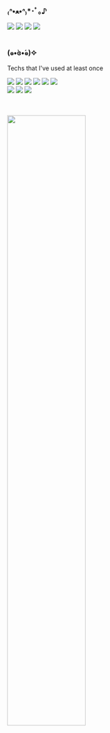 ### ₍ᐢ•ﻌ•ᐢ₎*･ﾟ｡♪

<!--Badge-->
<a href="https://youjuice.github.io/" target="_blank"><img src="https://img.shields.io/badge/Github_Blog-EA4AAA?style=flat&logo=GithubSponsors&logoColor=white"/></a>
<a href="mailto:yooju000326@gmail.com" target="_blank"><img src="https://img.shields.io/badge/Gmail-EA4335?style=flat&logo=Gmail&logoColor=white"/></a>
<a href="http://www.instagram.com/foenrwn" target="_blank"><img src="https://img.shields.io/badge/Instagram-E4405F?style=flat&logo=Instagram&logoColor=white"/></a>
<a href="https://blog.naver.com/dbwn_fav" target="_blank"><img src="https://img.shields.io/badge/Blog-03C75A?style=flat&logo=Naver&logoColor=white"/></a>
<br></br>

<!--Tech-->
### (๑•̀ɞ•́๑)✧ 
<p>Techs that I've used at least once</p>
<p>
<img src="https://img.shields.io/badge/Python-3766AB?style=flat&logo=Python&logoColor=white"/></a>
<img src="https://img.shields.io/badge/C++-00599C?style=flat&logo=C%2B%2B&logoColor=white"/></a>
<img src="https://img.shields.io/badge/C-A8B9CC?style=flat&logo=C&logoColor=white"/></a>
<img src="https://img.shields.io/badge/HTML5-1572B6?style=flat&logo=HTML5&logoColor=white"/></a>
<img src="https://img.shields.io/badge/CSS3-1572B6?style=flat&logo=css3&logoColor=white"/></a>
<img src="https://img.shields.io/badge/R-276DC3?style=flat&logo=R&logoColor=white"/></a></br>
<img src="https://img.shields.io/badge/Unreal_Engine-000000?style=flat&logo=Unreal_Engine&logoColor=white"/></a>
<img src="https://img.shields.io/badge/Blender-E87D0D?style=flat&logo=Blender&logoColor=white"/></a>
<img src="https://img.shields.io/badge/Adobe_After_Effects-9999FF?style=flat&logo=AdobeAfterEffects&logoColor=white"/></a></p>
<br></br>

<!--Stat-->
<a href="https://github.com/anuraghazra/github-readme-stats">
  <img src="https://github-readme-stats.vercel.app/api?username=youjuice&show_icons=true&theme=catppuccin_latte&hide=issues,contribs&custom_title=Yuju's&nbsp;Github&nbsp;Stats" width=60%/></a>

